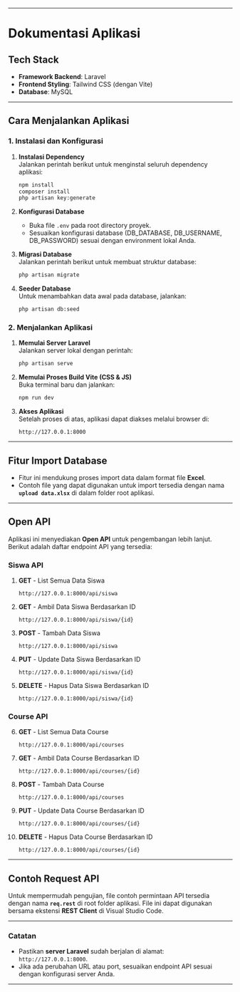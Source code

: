 

---

# **Dokumentasi Aplikasi**

## **Tech Stack**
- **Framework Backend**: Laravel
- **Frontend Styling**: Tailwind CSS (dengan Vite)
- **Database**: MySQL

---

## **Cara Menjalankan Aplikasi**

### **1. Instalasi dan Konfigurasi**
1. **Instalasi Dependency**  
   Jalankan perintah berikut untuk menginstal seluruh dependency aplikasi:  
   ```bash
   npm install
   composer install
   php artisan key:generate
   ```

2. **Konfigurasi Database**  
   - Buka file `.env` pada root directory proyek.
   - Sesuaikan konfigurasi database (DB_DATABASE, DB_USERNAME, DB_PASSWORD) sesuai dengan environment lokal Anda.

3. **Migrasi Database**  
   Jalankan perintah berikut untuk membuat struktur database:  
   ```bash
   php artisan migrate
   ```

4. **Seeder Database**  
   Untuk menambahkan data awal pada database, jalankan:  
   ```bash
   php artisan db:seed
   ```

### **2. Menjalankan Aplikasi**
1. **Memulai Server Laravel**  
   Jalankan server lokal dengan perintah:  
   ```bash
   php artisan serve
   ```

2. **Memulai Proses Build Vite (CSS & JS)**  
   Buka terminal baru dan jalankan:  
   ```bash
   npm run dev
   ```

3. **Akses Aplikasi**  
   Setelah proses di atas, aplikasi dapat diakses melalui browser di:  
   ```
   http://127.0.0.1:8000
   ```

---

## **Fitur Import Database**
- Fitur ini mendukung proses import data dalam format file **Excel**.
- Contoh file yang dapat digunakan untuk import tersedia dengan nama **`upload data.xlsx`** di dalam folder root aplikasi.

---

## **Open API**
Aplikasi ini menyediakan **Open API** untuk pengembangan lebih lanjut. Berikut adalah daftar endpoint API yang tersedia:  

### **Siswa API**
1. **GET** - List Semua Data Siswa  
   ```
   http://127.0.0.1:8000/api/siswa
   ```

2. **GET** - Ambil Data Siswa Berdasarkan ID  
   ```
   http://127.0.0.1:8000/api/siswa/{id}
   ```

3. **POST** - Tambah Data Siswa  
   ```
   http://127.0.0.1:8000/api/siswa
   ```

4. **PUT** - Update Data Siswa Berdasarkan ID  
   ```
   http://127.0.0.1:8000/api/siswa/{id}
   ```

5. **DELETE** - Hapus Data Siswa Berdasarkan ID  
   ```
   http://127.0.0.1:8000/api/siswa/{id}
   ```

### **Course API**
6. **GET** - List Semua Data Course  
   ```
   http://127.0.0.1:8000/api/courses
   ```

7. **GET** - Ambil Data Course Berdasarkan ID  
   ```
   http://127.0.0.1:8000/api/courses/{id}
   ```

8. **POST** - Tambah Data Course  
   ```
   http://127.0.0.1:8000/api/courses
   ```

9. **PUT** - Update Data Course Berdasarkan ID  
   ```
   http://127.0.0.1:8000/api/courses/{id}
   ```

10. **DELETE** - Hapus Data Course Berdasarkan ID  
    ```
    http://127.0.0.1:8000/api/courses/{id}
    ```

---

## **Contoh Request API**
Untuk mempermudah pengujian, file contoh permintaan API tersedia dengan nama **`req.rest`** di root folder aplikasi. File ini dapat digunakan bersama ekstensi **REST Client** di Visual Studio Code.  

---

### **Catatan**
- Pastikan **server Laravel** sudah berjalan di alamat: `http://127.0.0.1:8000`.
- Jika ada perubahan URL atau port, sesuaikan endpoint API sesuai dengan konfigurasi server Anda.  

--- 